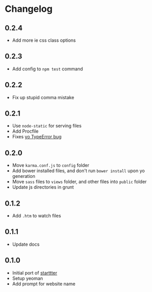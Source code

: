 # Changelog

## 0.2.4

* Add more ie css class options

## 0.2.3

* Add config to `npm test` command

## 0.2.2

* Fix up stupid comma mistake

## 0.2.1

* Use `node-static` for serving files
* Add Procfile
* Fixes [yo TypeError bug](https://github.com/yeoman/generator-webapp/issues/137)

## 0.2.0

* Move `karma.conf.js` to `config` folder
* Add bower installed files, and don't run `bower install` upon yo generation
* Move `sass` files to `views` folder, and other files into `public` folder
* Update js directories in grunt

## 0.1.2

* Add `.htm` to watch files

## 0.1.1

* Update docs

## 0.1.0

* Initial port of [starttter](https://github.com/taktran/starttter)
* Setup yeoman
* Add prompt for website name